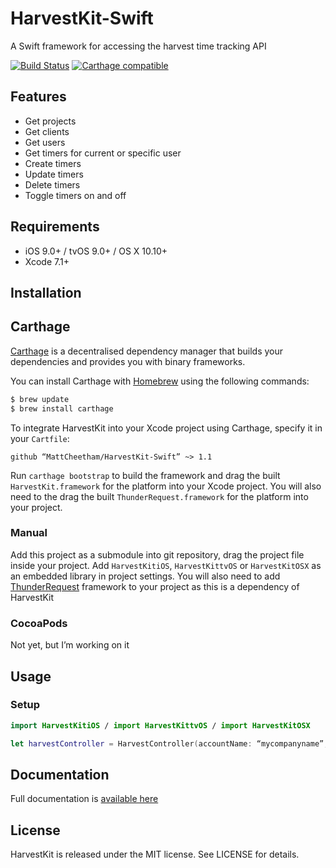 # HarvestKit-Swift
A Swift framework for accessing the harvest time tracking API

[![Build Status](https://travis-ci.org/MattCheetham/HarvestKit-Swift.svg?branch=master)](https://travis-ci.org/MattCheetham/HarvestKit-Swift) [![Carthage compatible](https://img.shields.io/badge/Carthage-compatible-4BC51D.svg?style=flat)](https://github.com/Carthage/Carthage)


## Features
- Get projects
- Get clients
- Get users
- Get timers for current or specific user
- Create timers
- Update timers
- Delete timers
- Toggle timers on and off

## Requirements

- iOS 9.0+ / tvOS 9.0+ / OS X 10.10+
- Xcode 7.1+

## Installation

## Carthage

[Carthage](https://github.com/Carthage/Carthage) is a decentralised dependency manager that builds your dependencies and provides you with binary frameworks.

You can install Carthage with [Homebrew](http://brew.sh/) using the following commands:

```bash
$ brew update
$ brew install carthage
```

To integrate HarvestKit into your Xcode project using Carthage, specify it in your `Cartfile`:

```ogdl
github “MattCheetham/HarvestKit-Swift” ~> 1.1
```

Run `carthage bootstrap` to build the framework and drag the built `HarvestKit.framework` for the platform into your Xcode project.
You will also need to the drag the built `ThunderRequest.framework` for the platform into your project.


### Manual
Add this project as a submodule into git repository, drag the project file inside your project. Add `HarvestKitiOS`, `HarvestKittvOS` or `HarvestKitOSX` as an embedded library in project settings. You will also need to add [ThunderRequest](https://github.com/3sidedcube/iOS-ThunderRequest) framework to your project as this is a dependency of HarvestKit

### CocoaPods

Not yet, but I’m working on it

## Usage

### Setup

```swift
import HarvestKitiOS / import HarvestKittvOS / import HarvestKitOSX

let harvestController = HarvestController(accountName: “mycompanyname”, username: “example@mycompany.com”, password: “1234”)
```

## Documentation

Full documentation is [available here](http://mattcheetham.github.io/HarvestKit-Swift)

## License

HarvestKit is released under the MIT license. See LICENSE for details.